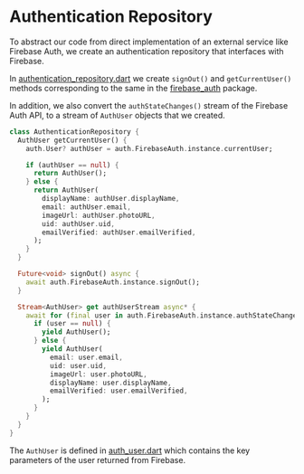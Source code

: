 # Authentication Repository
To abstract our code from direct implementation of an external service like Firebase Auth, we create an authentication repository that interfaces with Firebase.

In [authentication_repository.dart](lib/repositories/authentication/authentication_repository.dart) we create `signOut()` and `getCurrentUser()` methods corresponding to the same in the [firebase_auth](https://pub.dev/packages/firebase_auth) package. 

In addition, we also convert the `authStateChanges()` stream of the Firebase Auth API, to a stream of `AuthUser` objects that we created. 
```dart
class AuthenticationRepository {
  AuthUser getCurrentUser() {
    auth.User? authUser = auth.FirebaseAuth.instance.currentUser;

    if (authUser == null) {
      return AuthUser();
    } else {
      return AuthUser(
        displayName: authUser.displayName,
        email: authUser.email,
        imageUrl: authUser.photoURL,
        uid: authUser.uid,
        emailVerified: authUser.emailVerified,
      );
    }
  }

  Future<void> signOut() async {
    await auth.FirebaseAuth.instance.signOut();
  }

  Stream<AuthUser> get authUserStream async* {
    await for (final user in auth.FirebaseAuth.instance.authStateChanges()) {
      if (user == null) {
        yield AuthUser();
      } else {
        yield AuthUser(
          email: user.email,
          uid: user.uid,
          imageUrl: user.photoURL,
          displayName: user.displayName,
          emailVerified: user.emailVerified,
        );
      }
    }
  }
}
```
The `AuthUser` is defined in [auth_user.dart](/lib/models/auth_user.dart) which contains the key parameters of the user returned from Firebase.
